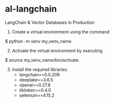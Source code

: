 # al-langchain
LangChain &amp; Vector Databases in Production

1. Create a virtual environment using the command

$ python -m venv my_venv_name.

2. Activate the virtual environment by executing

$ source my_venv_name/bin/activate.

3. Install the required libraries:
    - langchain==0.0.208
    - deeplake==3.6.5
    - openai==0.27.8
    - tiktoken==0.4.0
    - selenium==4.15.2
